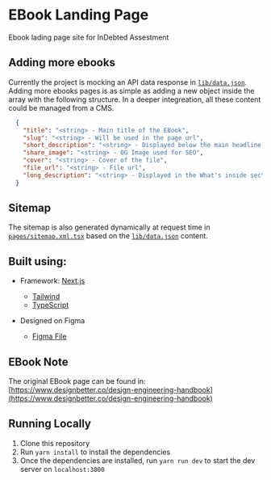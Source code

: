 # EBook Landing Page
Ebook lading page site for InDebted Assestment

## Adding more ebooks
Currently the project is mocking an API data response in [`lib/data.json`](https://github.com/edgarlr/ebook-landing-page/blob/main/lib/data.json). Adding more ebooks pages is as simple as adding a new object inside the array with the following structure. In a deeper integreation, all these content could be managed from a CMS.

```json
  {
    "title": "<string> - Main title of the EBook", 
    "slug": "<string> - Will be used in the page url", 
    "short_description": "<string> - Displayed below the main headline, Will also be used in the SEO", 
    "share_image": "<string> - OG Image used for SEO",
    "cover": "<string> - Cover of the file",
    "file_url": "<string> - File url",
    "long_description": "<string> - Displayed in the What's inside section."
  }
```

## Sitemap
The sitemap is also generated dynamically at request time in [`pages/sitemap.xml.tsx`](https://github.com/edgarlr/ebook-landing-page/blob/main/pages/sitemap.xml.tsx) based on the [`lib/data.json`](https://github.com/edgarlr/ebook-landing-page/blob/main/lib/data.json) content.

## Built using:

- Framework: [Next.js](https://nextjs.org)
  - [Tailwind](https://tailwindcss.com/docs)
  - [TypeScript](https://nextjs.org/docs/basic-features/typescript)

- Designed on Figma
  - [Figma File](https://www.figma.com/file/peaqYv9m05r0XqEq0jaSRq/Ebook-Landing-Page-(InDebted-CH)?node-id=0%3A1)

## EBook Note
The original EBook page can be found in: [https://www.designbetter.co/design-engineering-handbook](https://www.designbetter.co/design-engineering-handbook)

## Running Locally

1. Clone this repository
2. Run `yarn install` to install the dependencies
3. Once the dependencies are installed, run `yarn run dev` to start the dev server on `localhost:3000`
